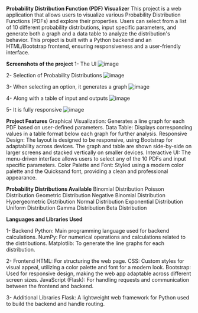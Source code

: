 **Probability Distribution Function (PDF) Visualizer**
This project is a web application that allows users to visualize various Probability Distribution Functions (PDFs) and explore their properties. Users can select from a list of 10 different probability distributions, input specific parameters, and generate both a graph and a data table to analyze the distribution's behavior. This project is built with a Python backend and an HTML/Bootstrap frontend, ensuring responsiveness and a user-friendly interface.

**Screenshots of the project**
1- The UI
![image](https://github.com/user-attachments/assets/4746ea6f-52a6-41c2-8343-a6b3a03f177f)

2- Selection of Probability Distributions
![image](https://github.com/user-attachments/assets/6ba41fb6-bb26-4353-b37e-c88d92fb8156)

3- When selecting an option, it generates a graph
![image](https://github.com/user-attachments/assets/020bf05a-3e48-486f-9caa-f07fa9b0796f)

4- Along with a table of input and outputs
![image](https://github.com/user-attachments/assets/7f945029-082a-4fb5-a67d-922f6c479131)

5- It is fully responsive
![image](https://github.com/user-attachments/assets/015c5e67-1972-4a6d-a719-800c07bd7cb3)


**Project Features**
Graphical Visualization: Generates a line graph for each PDF based on user-defined parameters.
Data Table: Displays corresponding values in a table format below each graph for further analysis.
Responsive Design: The layout is designed to be responsive, using Bootstrap for adaptability across devices. The graph and table are shown side-by-side on larger screens and stacked vertically on smaller devices.
Interactive UI: The menu-driven interface allows users to select any of the 10 PDFs and input specific parameters.
Color Palette and Font: Styled using a modern color palette and the Quicksand font, providing a clean and professional appearance.

**Probability Distributions Available**
Binomial Distribution
Poisson Distribution
Geometric Distribution
Negative Binomial Distribution
Hypergeometric Distribution
Normal Distribution
Exponential Distribution
Uniform Distribution
Gamma Distribution
Beta Distribution

**Languages and Libraries Used**

1- Backend
Python: Main programming language used for backend calculations.
NumPy: For numerical operations and calculations related to the distributions.
Matplotlib: To generate the line graphs for each distribution.

2- Frontend
HTML: For structuring the web page.
CSS: Custom styles for visual appeal, utilizing a color palette and font for a modern look.
Bootstrap: Used for responsive design, making the web app adaptable across different screen sizes.
JavaScript (Flask): For handling requests and communication between the frontend and backend.

3- Additional Libraries
Flask: A lightweight web framework for Python used to build the backend and handle routing.
